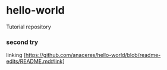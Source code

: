 # hello-world
Tutorial repository


### second try

linking [https://github.com/anaceres/hello-world/blob/readme-edits/README.md#link]

